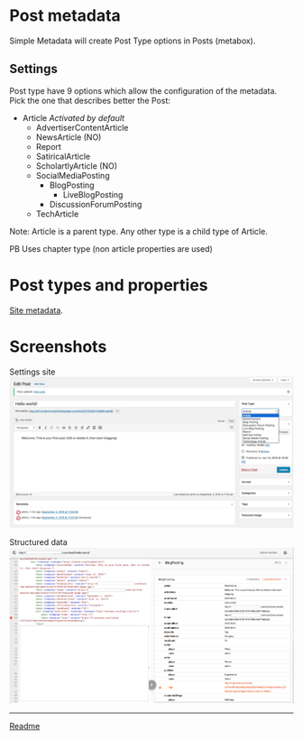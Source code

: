 # Post metadata

Simple Metadata will create Post Type options in Posts (metabox).

## Settings

Post type have 9 options which allow the configuration of the metadata. Pick the one that describes better the Post:
* Article *Activated by default*
  * AdvertiserContentArticle
  * NewsArticle (NO)
  * Report
  * SatiricalArticle
  * ScholartlyArticle (NO)
  * SocialMediaPosting
    * BlogPosting
      * LiveBlogPosting
    * DiscussionForumPosting
  * TechArticle

Note: Article is a parent type. Any other type is a child type of Article.

PB Uses chapter type (non article properties are used)

# Post types and properties

[Site metadata](/doc/doc-metadata-post.md).


# Screenshots

Settings site
![settings-post](/doc/images/settings-post.png)

Structured data
![structured-data-post](/doc/images/structured-data-post.png)

---

[Readme](//Readme.md)
